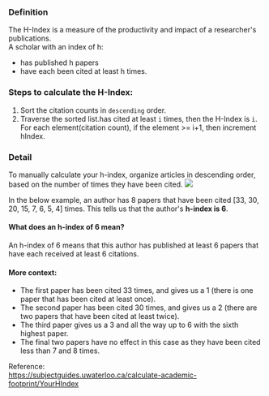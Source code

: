 ### Definition
The H-Index is a measure of the productivity and impact of a researcher's publications.   
A scholar with an index of h:
- has published h papers 
- have each been cited at least h times.

### Steps to calculate the H-Index:
1. Sort the citation counts in `descending` order.
2. Traverse the sorted list.has cited at least `i` times, then the H-Index is `i`.  
   For each element(citation count), if the element >= i+1, then increment hIndex.


### Detail

To manually calculate your h-index, organize articles in descending order, based on the number of times they have been cited.
<img src="https://libapps-ca.s3.amazonaws.com/accounts/149714/images/H-index.jpg"/>

In the below example, an author has 8 papers that have been cited [33, 30, 20, 15, 7, 6, 5, 4] times. This tells us that the author's **h-index is 6**.

#### What does an h-index of 6 mean?
An h-index of 6 means that this author has published at least 6 papers that have each received at least 6 citations.

#### More context:
- The first paper has been cited 33 times, and gives us a 1 (there is one paper that has been cited at least once). 
- The second paper has been cited 30 times, and gives us a 2 (there are two papers that have been cited at least twice). 
- The third paper gives us a 3 and all the way up to 6 with the sixth highest paper. 
- The final two papers have no effect in this case as they have been cited less than 7 and 8 times.




Reference:  
https://subjectguides.uwaterloo.ca/calculate-academic-footprint/YourHIndex